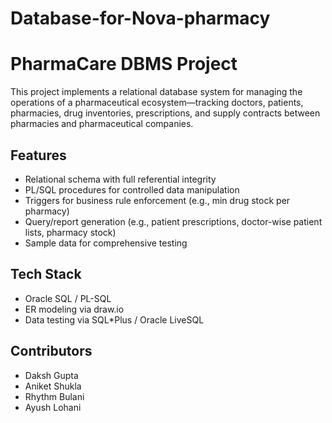 # Database-for-Nova-pharmacy

# PharmaCare DBMS Project
This project implements a relational database system for managing the operations of a pharmaceutical ecosystem—tracking doctors, patients, pharmacies, drug inventories, prescriptions, and supply contracts between pharmacies and pharmaceutical companies.

## Features
- Relational schema with full referential integrity
- PL/SQL procedures for controlled data manipulation
- Triggers for business rule enforcement (e.g., min drug stock per pharmacy)
- Query/report generation (e.g., patient prescriptions, doctor-wise patient lists, pharmacy stock)
- Sample data for comprehensive testing

## Tech Stack
- Oracle SQL / PL-SQL
- ER modeling via draw.io
- Data testing via SQL*Plus / Oracle LiveSQL

## Contributors
- Daksh Gupta 
- Aniket Shukla 
- Rhythm Bulani
- Ayush Lohani

